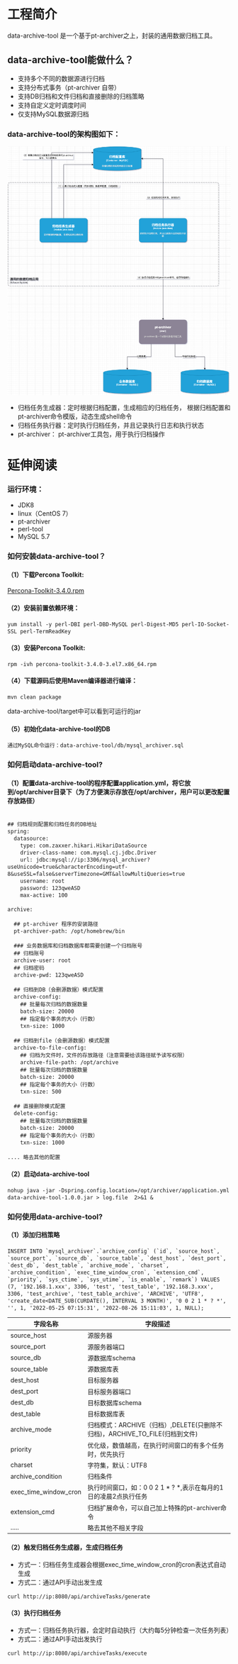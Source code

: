 # 工程简介

data-archive-tool 是一个基于pt-archiver之上，封装的通用数据归档工具。

## data-archive-tool能做什么？

- 支持多个不同的数据源进行归档
- 支持分布式事务（pt-archiver 自带）
- 支持DB归档和文件归档和直接删除的归档策略
- 支持自定义定时调度时间
- 仅支持MySQL数据源归档


### data-archive-tool的架构图如下：

![数据归档组件架构](img/数据归档组件设计.drawio.png)

- 归档任务生成器：定时根据归档配置，生成相应的归档任务， 根据归档配置和pt-archiver命令模版，动态生成shell命令
- 归档任务执行器：定时执行归档任务，并且记录执行日志和执行状态
- pt-archiver： pt-archiver工具包，用于执行归档操作

# 延伸阅读

### 运行环境：

- JDK8
- linux（CentOS 7）
- pt-archiver
- perl-tool
- MySQL 5.7

### 如何安装data-archive-tool？

#### （1）下载Percona Toolkit:

[Percona-Toolkit-3.4.0.rpm](https://www.notion.so/Linux-pt-archiver-a6b5450661bd4d87aea2ce209a7f5d2d#c585497698cb422c85d7cd1163c1fd4b)

#### （2）安装前置依赖环境：

```
yum install -y perl-DBI perl-DBD-MySQL perl-Digest-MD5 perl-IO-Socket-SSL perl-TermReadKey
```

#### （3）安装Percona Toolkit:

```
rpm -ivh percona-toolkit-3.4.0-3.el7.x86_64.rpm
```

#### （4）下载源码后使用Maven编译器进行编译：

```
mvn clean package
```

data-archive-tool/target中可以看到可运行的jar

#### （5）初始化data-archive-tool的DB

```
通过MySQL命令运行：data-archive-tool/db/mysql_archiver.sql
```

### 如何启动data-archive-tool?

#### （1）配置data-archive-tool的程序配置application.yml，将它放到/opt/archiver目录下（为了方便演示存放在/opt/archiver，用户可以更改配置存放路径）

```

## 归档规则配置和归档任务的DB地址
spring:
  datasource:
    type: com.zaxxer.hikari.HikariDataSource
    driver-class-name: com.mysql.cj.jdbc.Driver
    url: jdbc:mysql://ip:3306/mysql_archiver?useUnicode=true&characterEncoding=utf-8&useSSL=false&serverTimezone=GMT&allowMultiQueries=true
    username: root
    password: 123qweASD
    max-active: 100

archive:

  ## pt-archiver 程序的安装路径
  pt-archiver-path: /opt/homebrew/bin

  ### 业务数据库和归档数据库都需要创建一个归档账号
  ## 归档账号
  archive-user: root
  ## 归档密码
  archive-pwd: 123qweASD

  ## 归档到DB（会删源数据）模式配置
  archive-config:
    ## 批量每次归档的数据数量
    batch-size: 20000
    ## 指定每个事务的大小（行数）
    txn-size: 1000

  ## 归档到file（会删源数据）模式配置 
  archive-to-file-config:
    ## 归档为文件时，文件的存放路径（注意需要给该路径赋予读写权限）
    archive-file-path: /opt/archive
    ## 批量每次归档的数据数量
    batch-size: 20000
    ## 指定每个事务的大小（行数）
    txn-size: 500

  ## 直接删除模式配置
  delete-config:
    ## 批量每次归档的数据数量
    batch-size: 20000
    ## 指定每个事务的大小（行数）
    txn-size: 1000
    
.... 略去其他的配置    

```

#### （2）启动data-archive-tool

```
nohup java -jar -Dspring.config.location=/opt/archiver/application.yml data-archive-tool-1.0.0.jar > log.file  2>&1 &
```

### 如何使用data-archive-tool?

#### （1）添加归档策略

```
INSERT INTO `mysql_archiver`.`archive_config` (`id`, `source_host`, `source_port`, `source_db`, `source_table`, `dest_host`, `dest_port`, `dest_db`, `dest_table`, `archive_mode`, `charset`, `archive_condition`, `exec_time_window_cron`, `extension_cmd`, `priority`, `sys_ctime`, `sys_utime`, `is_enable`, `remark`) VALUES (7, '192.168.1.xxx', 3306, 'test', 'test_table', '192.168.3.xxx', 3306, 'test_archive', 'test_table_archive', 'ARCHIVE', 'UTF8', 'create_date<DATE_SUB(CURDATE(), INTERVAL 3 MONTH)', '0 0 2 1 * ? *', '', 1, '2022-05-25 07:15:31', '2022-08-26 15:11:03', 1, NULL);
```



|  字段名称| 字段描述  |
|---|---|
|source_host | 源服务器
|source_port | 源服务器端口
|source_db   | 源数据库schema
|source_table| 源数据库表
|dest_host   | 目标服务器
|dest_port   | 目标服务器端口
|dest_db     | 目标数据库schema
|dest_table  | 目标数据库表
|archive_mode| 归档模式：ARCHIVE（归档）,DELETE(只删除不归档)，ARCHIVE_TO_FILE(归档到文件)
|priority    | 优化级，数值越高，在执行时间窗口的有多个任务时，优先执行
|charset     | 字符集，默认：UTF8
|archive_condition |归档条件
|exec_time_window_cron | 执行时间窗口，如：0 0 2 1 * ? *,表示在每月的1日的凌晨2点执行任务
|extension_cmd | 归档扩展命令，可以自己加上特殊的pt-archiver命令
|..... | 略去其他不相关字段

#### （2）触发归档任务生成器，生成归档任务

- 方式一：归档任务生成器会根据exec_time_window_cron的cron表达式自动生成
- 方式二：通过API手动出发生成
```
curl http://ip:8080/api/archiveTasks/generate
```

#### （3）执行归档任务
- 方式一：归档任务执行器，会定时自动执行（大约每5分钟检查一次任务列表）
- 方式二：通过API手动出发执行
```
curl http://ip:8080/api/archiveTasks/execute
```





